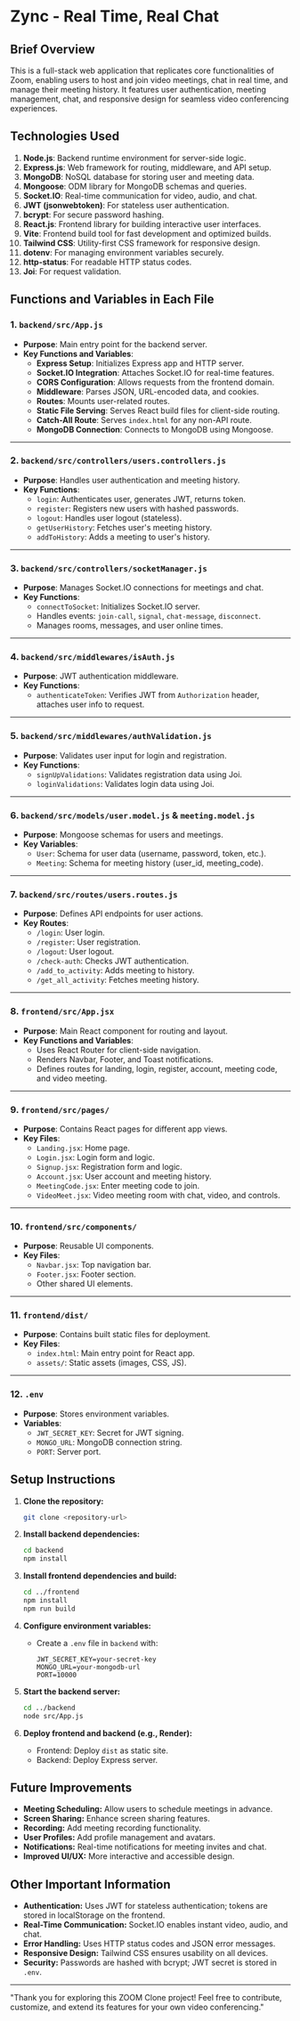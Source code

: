 # Zync - Real Time, Real Chat

## **Brief Overview**

This is a full-stack web application that replicates core functionalities of Zoom, enabling users to host and join video meetings, chat in real time, and manage their meeting history. It features user authentication, meeting management, chat, and responsive design for seamless video conferencing experiences.

## **Technologies Used**

1. **Node.js**: Backend runtime environment for server-side logic.
2. **Express.js**: Web framework for routing, middleware, and API setup.
3. **MongoDB**: NoSQL database for storing user and meeting data.
4. **Mongoose**: ODM library for MongoDB schemas and queries.
5. **Socket.IO**: Real-time communication for video, audio, and chat.
6. **JWT (jsonwebtoken)**: For stateless user authentication.
7. **bcrypt**: For secure password hashing.
8. **React.js**: Frontend library for building interactive user interfaces.
9. **Vite**: Frontend build tool for fast development and optimized builds.
10. **Tailwind CSS**: Utility-first CSS framework for responsive design.
11. **dotenv**: For managing environment variables securely.
12. **http-status**: For readable HTTP status codes.
13. **Joi**: For request validation.

## **Functions and Variables in Each File**

### **1. `backend/src/App.js`**

- **Purpose**: Main entry point for the backend server.
- **Key Functions and Variables**:
  - **Express Setup**: Initializes Express app and HTTP server.
  - **Socket.IO Integration**: Attaches Socket.IO for real-time features.
  - **CORS Configuration**: Allows requests from the frontend domain.
  - **Middleware**: Parses JSON, URL-encoded data, and cookies.
  - **Routes**: Mounts user-related routes.
  - **Static File Serving**: Serves React build files for client-side routing.
  - **Catch-All Route**: Serves `index.html` for any non-API route.
  - **MongoDB Connection**: Connects to MongoDB using Mongoose.

---

### **2. `backend/src/controllers/users.controllers.js`**

- **Purpose**: Handles user authentication and meeting history.
- **Key Functions**:
  - `login`: Authenticates user, generates JWT, returns token.
  - `register`: Registers new users with hashed passwords.
  - `logout`: Handles user logout (stateless).
  - `getUserHistory`: Fetches user's meeting history.
  - `addToHistory`: Adds a meeting to user's history.

---

### **3. `backend/src/controllers/socketManager.js`**

- **Purpose**: Manages Socket.IO connections for meetings and chat.
- **Key Functions**:
  - `connectToSocket`: Initializes Socket.IO server.
  - Handles events: `join-call`, `signal`, `chat-message`, `disconnect`.
  - Manages rooms, messages, and user online times.

---

### **4. `backend/src/middlewares/isAuth.js`**

- **Purpose**: JWT authentication middleware.
- **Key Functions**:
  - `authenticateToken`: Verifies JWT from `Authorization` header, attaches user info to request.

---

### **5. `backend/src/middlewares/authValidation.js`**

- **Purpose**: Validates user input for login and registration.
- **Key Functions**:
  - `signUpValidations`: Validates registration data using Joi.
  - `loginValidations`: Validates login data using Joi.

---

### **6. `backend/src/models/user.model.js` & `meeting.model.js`**

- **Purpose**: Mongoose schemas for users and meetings.
- **Key Variables**:
  - `User`: Schema for user data (username, password, token, etc.).
  - `Meeting`: Schema for meeting history (user_id, meeting_code).

---

### **7. `backend/src/routes/users.routes.js`**

- **Purpose**: Defines API endpoints for user actions.
- **Key Routes**:
  - `/login`: User login.
  - `/register`: User registration.
  - `/logout`: User logout.
  - `/check-auth`: Checks JWT authentication.
  - `/add_to_activity`: Adds meeting to history.
  - `/get_all_activity`: Fetches meeting history.

---

### **8. `frontend/src/App.jsx`**

- **Purpose**: Main React component for routing and layout.
- **Key Functions and Variables**:
  - Uses React Router for client-side navigation.
  - Renders Navbar, Footer, and Toast notifications.
  - Defines routes for landing, login, register, account, meeting code, and video meeting.

---

### **9. `frontend/src/pages/`**

- **Purpose**: Contains React pages for different app views.
- **Key Files**:
  - `Landing.jsx`: Home page.
  - `Login.jsx`: Login form and logic.
  - `Signup.jsx`: Registration form and logic.
  - `Account.jsx`: User account and meeting history.
  - `MeetingCode.jsx`: Enter meeting code to join.
  - `VideoMeet.jsx`: Video meeting room with chat, video, and controls.

---

### **10. `frontend/src/components/`**

- **Purpose**: Reusable UI components.
- **Key Files**:
  - `Navbar.jsx`: Top navigation bar.
  - `Footer.jsx`: Footer section.
  - Other shared UI elements.

---

### **11. `frontend/dist/`**

- **Purpose**: Contains built static files for deployment.
- **Key Files**:
  - `index.html`: Main entry point for React app.
  - `assets/`: Static assets (images, CSS, JS).

---

### **12. `.env`**

- **Purpose**: Stores environment variables.
- **Variables**:
  - `JWT_SECRET_KEY`: Secret for JWT signing.
  - `MONGO_URL`: MongoDB connection string.
  - `PORT`: Server port.

## **Setup Instructions**

1. **Clone the repository:**

   ```bash
   git clone <repository-url>
   ```

2. **Install backend dependencies:**

   ```bash
   cd backend
   npm install
   ```

3. **Install frontend dependencies and build:**

   ```bash
   cd ../frontend
   npm install
   npm run build
   ```

4. **Configure environment variables:**

   - Create a `.env` file in `backend` with:
     ```
     JWT_SECRET_KEY=your-secret-key
     MONGO_URL=your-mongodb-url
     PORT=10000
     ```

5. **Start the backend server:**

   ```bash
   cd ../backend
   node src/App.js
   ```

6. **Deploy frontend and backend (e.g., Render):**
   - Frontend: Deploy `dist` as static site.
   - Backend: Deploy Express server.

## **Future Improvements**

- **Meeting Scheduling:** Allow users to schedule meetings in advance.
- **Screen Sharing:** Enhance screen sharing features.
- **Recording:** Add meeting recording functionality.
- **User Profiles:** Add profile management and avatars.
- **Notifications:** Real-time notifications for meeting invites and chat.
- **Improved UI/UX:** More interactive and accessible design.

## **Other Important Information**

- **Authentication:** Uses JWT for stateless authentication; tokens are stored in localStorage on the frontend.
- **Real-Time Communication:** Socket.IO enables instant video, audio, and chat.
- **Error Handling:** Uses HTTP status codes and JSON error messages.
- **Responsive Design:** Tailwind CSS ensures usability on all devices.
- **Security:** Passwords are hashed with bcrypt; JWT secret is stored in `.env`.

---

"Thank you for exploring this ZOOM Clone project! Feel free to contribute, customize, and extend its features for your own video conferencing."
